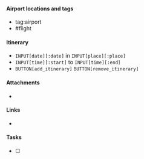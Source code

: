 
#### Airport locations and tags
- [](geo:) tag:airport
- #flight 

#### Itinerary
- `INPUT[date][:date]` in `INPUT[place][:place]`
- `INPUT[time][:start]` to `INPUT[time][:end]` 
- `BUTTON[add_itinerary]`  `BUTTON[remove_itinerary]`

#### Attachments
- 

#### Links
- 

#### Tasks
- [ ] 